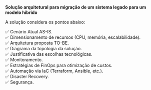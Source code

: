 **Solução arquitetural para migração de um sistema legado para um modelo híbrido**

A solução considera os pontos abaixo:

✅ Cenário Atual AS-IS.\
✅ Dimensionamento de recursos (CPU, memória, escalabilidade).\
✅ Arquitetura proposta TO-BE.\
✅ Diagrama da topologia da solução.\
✅ Justificativa das escolhas tecnológicas.\
✅ Monitoramento.\
✅ Estratégias de FinOps para otimização de custos.\
✅ Automação via IaC (Terraform, Ansible, etc.).\
✅ Disaster Recovery.\
✅ Segurança.

